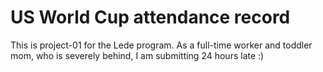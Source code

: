 # US World Cup attendance record
 
This is project-01 for the Lede program. As a full-time worker and toddler mom, who is severely behind, I am submitting 24 hours late :)
